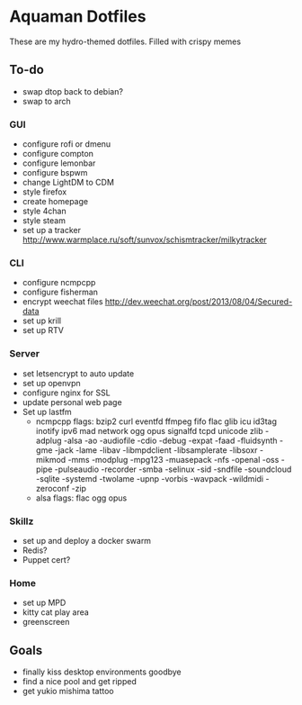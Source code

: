 # Aquaman Dotfiles
These are my hydro-themed dotfiles. Filled with crispy memes
## To-do
* swap dtop back to debian?
* swap to arch

### GUI
* configure rofi or dmenu
* configure compton
* configure lemonbar
* configure bspwm
* change LightDM to CDM
* style firefox
* create homepage
* style 4chan
* style steam
* set up a tracker http://www.warmplace.ru/soft/sunvox/schismtracker/milkytracker

### CLI
* configure ncmpcpp
* configure fisherman
* encrypt weechat files http://dev.weechat.org/post/2013/08/04/Secured-data
* set up krill
* set up RTV

### Server
* set letsencrypt to auto update
* set up openvpn
* configure nginx for SSL
* update personal web page
* Set up lastfm
  * ncmpcpp flags: bzip2 curl eventfd ffmpeg fifo flac glib icu id3tag inotify ipv6 mad network ogg opus signalfd tcpd unicode zlib -adplug -alsa -ao -audiofile -cdio -debug -expat -faad -fluidsynth -gme -jack -lame -libav -libmpdclient -libsamplerate -libsoxr -mikmod -mms -modplug  -mpg123 -muasepack -nfs -openal -oss -pipe -pulseaudio -recorder -smba -selinux -sid -sndfile -soundcloud -sqlite -systemd  -twolame -upnp -vorbis -wavpack -wildmidi -zeroconf -zip
  * alsa flags:  flac ogg opus
  
### Skillz
* set up and deploy a docker swarm
* Redis?
* Puppet cert?

### Home
* set up MPD
* kitty cat play area
* greenscreen

## Goals
* finally kiss desktop environments goodbye
* find a nice pool and get ripped
* get yukio mishima tattoo
